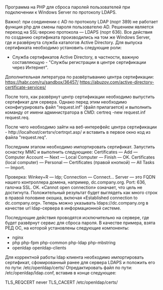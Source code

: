 Программа на PHP для сброса паролей пользователей при подключении к Windows Server по протоколу LDAPS.

Важно!: при соединении с AD по протоколу LDAP (порт 389) не работает функция php для смены пароля пользователю AD. Решением является переход на SSL-версию протокола — LDAPS (порт 636). Все действия по созданию сертификата производились на том же Windows Server, где и развёрнута служба каталогов Active Directory.
Для выпуска сертификата необходимо установить следующие роли:
- Служба сертификатов Active Directory, в частности, важную составляющую - "Службы регистрации в центре сертификации через Интернет".

Дополнительная литература по развёртыванию центра сертификации:
https://habr.com/ru/sandbox/36457/
https://abuzov.com/active-directory-certificate-services/

После того, как развёрнут центр сертификации необходимо выпустить сертификат для сервера. Однако перед этим необходимо сконфигурировать файл "request.inf" (файл прилагается) и выполнить команду от имени администратора в CMD: certreq -new request.inf request.req.

После чего необходимо зайти на веб-интерефейс центра сертификации - http://localhost/certsrv/certrqxt.asp/ и вставить в первое окно код из файла "request.req".

Последним этапом необходимо импортировать сертификат. Запустить оснастку MMC и выполнить следующиее:
Certificates — Add — Computer Account — Next — Local Computer — Finish — OK. Certificates (local computer) — Personal — Certificates (правой кнопкой) — All Tasks — Import.

Проверка: Winkey+R — ldp; Connection — Connect… Server — это FQDN нашего контроллера домена, например, dc.company.org. Port: 636, галочка SSL. OK. «Cannot open connection» означает, что цель не достигнута. Положительный результат будет выглядеть как много строк в правой половине окошка, включая «Established connection to dc.company.org». Теперь можно указывать ldaps://dc.company.org в качестве url ldap-сервера в информационной системе.

Последующие действия проводятся исключительно на сервере, где будет развёрнут сервис для сброса пароля. В качестве примера, взята РЕД ОС, на которой установлены следующие компоненты:
- nginx
- php php-fpm php-common php-ldap php-mbstring
- openldap openldap-clients

Для корректной работы ldap клиента необходимо импортировать сертификат, сфомированный ранее для сервера LDAPS и положить его по пути: /etc/openldap/certs/
Отредактировать файл по пути: /etc/openldap/ldap.conf, вставив в конце следующее:

TLS_REQCERT never
TLS_CACERT /etc/openldap/certs/<name certificate.pem>

